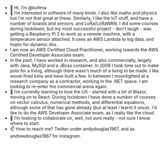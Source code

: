 - 👋 Hi, I’m @kufena
- 👀 I’m interested in software of many kinds.  I also like maths and physics but I'm not that great at these.  Similarly, I like the IoT stuff, and have a number of boards
and sensors, and LoRa/LoRaWAN.  I did some courses during lockdown, but my most successful project - don't laugh - was getting a Raspberry Pi 2 to work as a remote machine, with a temperature sensor attached.  It uses an AWS Lambda to log data, and hopto for dynamic dns.
- I am now an AWS Certified Cloud Practitioner, working towards the AWS Certified Developer Associate exam.
- In the past, I have worked in research, and also commercially, largely with Java, MySQl and a JBoss container.  In 2008 I took time out to make pots for a living, although there
wasn't much of a living to be made.  I like wood-fired kilns and have built a few.  In between I moonlighted at a research company as a contractor, working in the .NET space.  I am looking to re-enter the
commercial arena again.
- 🌱 I’m currently learning to love the UX - started with a bit of Blazor, moving on to React.  During lockdown I have done a number of courses on vector calculus, numerical methods, and differential
equations, although some of that has gone already (but at least I learnt it once).  I'd like to do the AWS Developer Associate exam,
as I really like the cloud.
- 💞️ I’m looking to collaborate on, well, not sure really - not sure I know where to start.
- 📫 How to reach me?  Twitter under andydouglas1967, and as andrewdouglas1967 for instagram.

<!---
kufena/kufena is a ✨ special ✨ repository because its `README.md` (this file) appears on your GitHub profile.
You can click the Preview link to take a look at your changes.
--->
